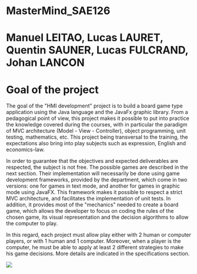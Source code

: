 # MasterMind_SAE126
# Manuel LEITAO, Lucas LAURET, Quentin SAUNER, Lucas FULCRAND, Johan LANCON
# Goal of the project

The goal of the "HMI development" project is to build a board game type application using the Java language and the JavaFx graphic library. From a pedagogical point of view, this project makes it possible to put into practice the knowledge covered during the courses, with in particular the paradigm of MVC architecture (Model - View - Controller), object programming, unit testing, mathematics, etc. This project being transversal to the training, the expectations also bring into play subjects such as expression, English and economics-law.

In order to guarantee that the objectives and expected deliverables are respected, the subject is not free. The possible games are described in the next section. Their implementation will necessarily be done using game development frameworks, provided by the department, which come in two versions: one for games in text mode, and another for games in graphic mode using JavaFX. This framework makes it possible to respect a strict MVC architecture, and facilitates the implementation of unit tests. In addition, it provides most of the "mechanics" needed to create a board game, which allows the developer to focus on coding the rules of the chosen game, its visual representation and the decision algorithms to allow the computer to play.

In this regard, each project must allow play either with 2 human or computer players, or with 1 human and 1 computer. Moreover, when a player is the computer, he must be able to apply at least 2 different strategies to make his game decisions. More details are indicated in the specifications section.

<p>
  <img src="https://user-images.githubusercontent.com/114138178/235857664-04b06e80-c5f8-4440-9cdc-5968be7a4467.png" />
</p>
